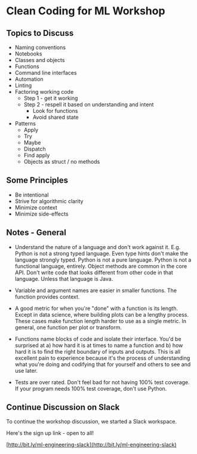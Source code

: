 # Clean Coding for ML Workshop

## Topics to Discuss

- Naming conventions
- Notebooks
- Classes and objects
- Functions
- Command line interfaces
- Automation
- Linting
- Factoring working code
  - Step 1 - get it working
  - Step 2 - respell it based on understanding and intent
    - Look for functions
    - Avoid shared state
- Patterns
  - Apply
  - Try
  - Maybe
  - Dispatch
  - Find apply
  - Objects as struct / no methods

## Some Principles

- Be intentional
- Strive for algorithmic clarity
- Minimize context
- Minimize side-effects

## Notes - General

- Understand the nature of a language and don't work against
  it. E.g. Python is not a strong typed language. Even type hints
  don't make the language strongly typed. Python is not a pure
  language. Python is not a functional language, entirely. Object
  methods are common in the core API. Don't write code that looks
  different from other code in that language. Unless that language is
  Java.

- Variable and argument names are easier in smaller functions. The
  function provides context.

- A good metric for when you're "done" with a function is its
  length. Except in data science, where building plots can be a
  lengthy process. These cases make function length harder to use as a
  single metric. In general, one function per plot or transform.

- Functions name blocks of code and isolate their interface. You'd be
  surprised at a) how hard it is at times to name a function and b)
  how hard it is to find the right boundary of inputs and
  outputs. This is all excellent pain to experience because it's the
  process of understanding what you're doing and codifying that for
  yourself and others to see and use later.

- Tests are over rated. Don't feel bad for not having 100% test
  coverage. If your program needs 100% test coverage, don't use
  Python.

## Continue Discussion on Slack

To continue the workshop discussion, we started a Slack workspace.

Here's the sign up link - open to all!

[http://bit.ly/ml-engineering-slack](http://bit.ly/ml-engineering-slack)
